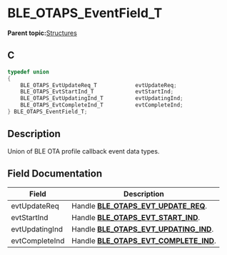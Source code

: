 # BLE\_OTAPS\_EventField\_T

**Parent topic:**[Structures](GUID-DD4DCB53-DB4E-479A-9365-B7F9312729B4.md)

## C

```c
typedef union
{
    BLE_OTAPS_EvtUpdateReq_T            evtUpdateReq;
    BLE_OTAPS_EvtStartInd_T             evtStartInd;
    BLE_OTAPS_EvtUpdatingInd_T          evtUpdatingInd;
    BLE_OTAPS_EvtCompleteInd_T          evtCompleteInd;
} BLE_OTAPS_EventField_T;
```

## Description

Union of BLE OTA profile callback event data types.

## Field Documentation

|Field|Description|
|-----|-----------|
|evtUpdateReq|Handle **[BLE\_OTAPS\_EVT\_UPDATE\_REQ](GUID-63B996F4-CEC1-4B2A-BDE5-37090FBFA514.md)**.|
|evtStartInd|Handle **[BLE\_OTAPS\_EVT\_START\_IND](GUID-63B996F4-CEC1-4B2A-BDE5-37090FBFA514.md)**.|
|evtUpdatingInd|Handle **[BLE\_OTAPS\_EVT\_UPDATING\_IND](GUID-63B996F4-CEC1-4B2A-BDE5-37090FBFA514.md)**.|
|evtCompleteInd|Handle **[BLE\_OTAPS\_EVT\_COMPLETE\_IND](GUID-63B996F4-CEC1-4B2A-BDE5-37090FBFA514.md)**.|

